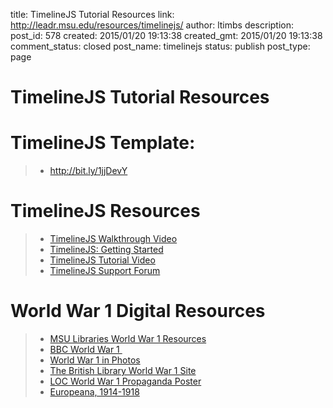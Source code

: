 title: TimelineJS Tutorial Resources
link: http://leadr.msu.edu/resources/timelinejs/
author: ltimbs
description: 
post_id: 578
created: 2015/01/20 19:13:38
created_gmt: 2015/01/20 19:13:38
comment_status: closed
post_name: timelinejs
status: publish
post_type: page

# TimelineJS Tutorial Resources

# TimelineJS Template:

>   * <http://bit.ly/1jjDevY>

# TimelineJS Resources

>   * [TimelineJS Walkthrough Video](https://www.youtube.com/watch?v=EiAn89u0D7M)
>   * [TimelineJS: Getting Started](http://www.annenbergdl.org/tutorials/digital-pop-up/timeline-js-getting-started/)
>   * [TimelineJS Tutorial Video](https://www.youtube.com/watch?v=vAWbm4gF9lU)
>   * [TimelineJS Support Forum](https://knightlab.zendesk.com/forums/22551396-TimelineJS)

# World War 1 Digital Resources

>   * [MSU Libraries World War 1 Resources](http://libguides.lib.msu.edu/c.php?g=96788&p=627049)
>   * [BBC World War 1 ](http://www.bbc.com/history/0/ww1/)
>   * [World War 1 in Photos](http://www.theatlantic.com/static/infocus/wwi/)
>   * [The British Library World War 1 Site](http://www.bl.uk/world-war-one)
>   * [LOC World War 1 Propaganda Poster](http://www.loc.gov/pictures/collection/wwipos/)
>   * [Europeana, 1914-1918](http://europeana1914-1918.eu/en)